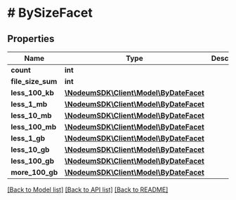 # # BySizeFacet

## Properties

Name | Type | Description | Notes
------------ | ------------- | ------------- | -------------
**count** | **int** |  | [optional] 
**file_size_sum** | **int** |  | [optional] 
**less_100_kb** | [**\NodeumSDK\Client\Model\ByDateFacet**](ByDateFacet.md) |  | [optional] 
**less_1_mb** | [**\NodeumSDK\Client\Model\ByDateFacet**](ByDateFacet.md) |  | [optional] 
**less_10_mb** | [**\NodeumSDK\Client\Model\ByDateFacet**](ByDateFacet.md) |  | [optional] 
**less_100_mb** | [**\NodeumSDK\Client\Model\ByDateFacet**](ByDateFacet.md) |  | [optional] 
**less_1_gb** | [**\NodeumSDK\Client\Model\ByDateFacet**](ByDateFacet.md) |  | [optional] 
**less_10_gb** | [**\NodeumSDK\Client\Model\ByDateFacet**](ByDateFacet.md) |  | [optional] 
**less_100_gb** | [**\NodeumSDK\Client\Model\ByDateFacet**](ByDateFacet.md) |  | [optional] 
**more_100_gb** | [**\NodeumSDK\Client\Model\ByDateFacet**](ByDateFacet.md) |  | [optional] 

[[Back to Model list]](../../README.md#documentation-for-models) [[Back to API list]](../../README.md#documentation-for-api-endpoints) [[Back to README]](../../README.md)


